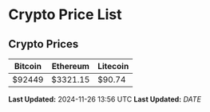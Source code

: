 # Crypto Price List

## Crypto Prices
| Bitcoin | Ethereum | Litecoin |
| ------- | -------- | -------- |
| $92449 | $3321.15 | $90.74 |
**Last Updated:** 2024-11-26 13:56 UTC
**Last Updated:** $DATE$
